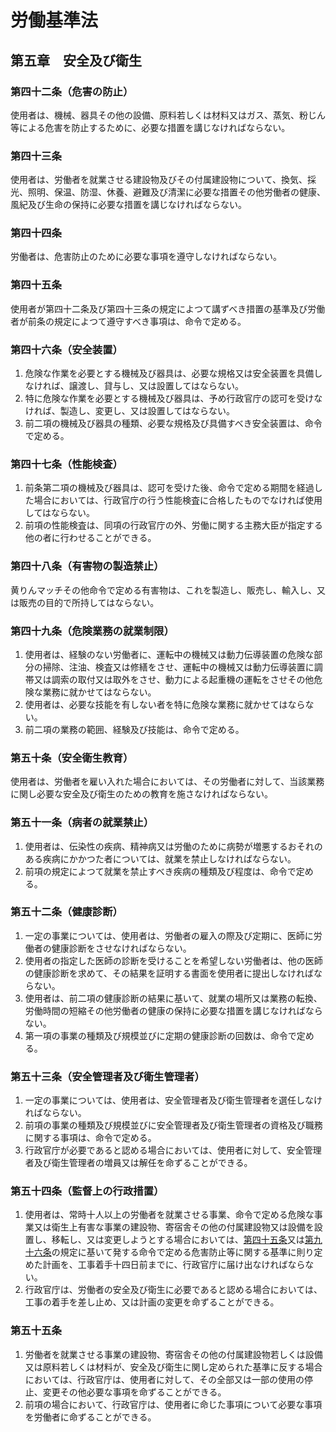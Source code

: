 # 労働基準法

## 第五章　安全及び衛生

### 第四十二条（危害の防止）

使用者は、機械、器具その他の設備、原料若しくは材料又はガス、蒸気、粉じん等による危害を防止するために、必要な措置を講じなければならない。

### 第四十三条

使用者は、労働者を就業させる建設物及びその付属建設物について、換気、採光、照明、保温、防湿、休養、避難及び清潔に必要な措置その他労働者の健康、風紀及び生命の保持に必要な措置を講じなければならない。

### 第四十四条

労働者は、危害防止のために必要な事項を遵守しなければならない。

### 第四十五条

使用者が第四十二条及び第四十三条の規定によつて講ずべき措置の基準及び労働者が前条の規定によつて遵守すべき事項は、命令で定める。

### 第四十六条（安全装置）

1. 危険な作業を必要とする機械及び器具は、必要な規格又は安全装置を具備しなければ、譲渡し、貸与し、又は設置してはならない。
2. 特に危険な作業を必要とする機械及び器具は、予め行政官庁の認可を受けなければ、製造し、変更し、又は設置してはならない。
3. 前二項の機械及び器具の種類、必要な規格及び具備すべき安全装置は、命令で定める。

### 第四十七条（性能検査）

1. 前条第二項の機械及び器具は、認可を受けた後、命令で定める期間を経過した場合においては、行政官庁の行う性能検査に合格したものでなければ使用してはならない。
2. 前項の性能検査は、同項の行政官庁の外、労働に関する主務大臣が指定する他の者に行わせることができる。

### 第四十八条（有害物の製造禁止）

黄りんマッチその他命令で定める有害物は、これを製造し、販売し、輸入し、又は販売の目的で所持してはならない。

### 第四十九条（危険業務の就業制限）

1. 使用者は、経験のない労働者に、運転中の機械又は動力伝導装置の危険な部分の掃除、注油、検査又は修繕をさせ、運転中の機械又は動力伝導装置に調帯又は調索の取付又は取外をさせ、動力による起重機の運転をさせその他危険な業務に就かせてはならない。
2. 使用者は、必要な技能を有しない者を特に危険な業務に就かせてはならない。
3. 前二項の業務の範囲、経験及び技能は、命令で定める。

### 第五十条（安全衛生教育）

使用者は、労働者を雇い入れた場合においては、その労働者に対して、当該業務に関し必要な安全及び衛生のための教育を施さなければならない。

### 第五十一条（病者の就業禁止）

1. 使用者は、伝染性の疾病、精神病又は労働のために病勢が増悪するおそれのある疾病にかかつた者については、就業を禁止しなければならない。
2. 前項の規定によつて就業を禁止すべき疾病の種類及び程度は、命令で定める。

### 第五十二条（健康診断）

1. 一定の事業については、使用者は、労働者の雇入の際及び定期に、医師に労働者の健康診断をさせなければならない。
2. 使用者の指定した医師の診断を受けることを希望しない労働者は、他の医師の健康診断を求めて、その結果を証明する書面を使用者に提出しなければならない。
3. 使用者は、前二項の健康診断の結果に基いて、就業の場所又は業務の転換、労働時間の短縮その他労働者の健康の保持に必要な措置を講じなければならない。
4. 第一項の事業の種類及び規模並びに定期の健康診断の回数は、命令で定める。

### 第五十三条（安全管理者及び衛生管理者）

1. 一定の事業については、使用者は、安全管理者及び衛生管理者を選任しなければならない。
2. 前項の事業の種類及び規模並びに安全管理者及び衛生管理者の資格及び職務に関する事項は、命令で定める。
3. 行政官庁が必要であると認める場合においては、使用者に対して、安全管理者及び衛生管理者の増員又は解任を命ずることができる。

### 第五十四条（監督上の行政措置）

1. 使用者は、常時十人以上の労働者を就業させる事業、命令で定める危険な事業又は衛生上有害な事業の建設物、寄宿舎その他の付属建設物又は設備を設置し、移転し、又は変更しようとする場合においては、[第四十五条](/chapter5.md#第四十五条)又は[第九十六条](/chapter10.md#第九十六条寄宿舎の設備及び安全衛生)の規定に基いて発する命令で定める危害防止等に関する基準に則り定めた計画を、工事着手十四日前までに、行政官庁に届け出なければならない。
2. 行政官庁は、労働者の安全及び衛生に必要であると認める場合においては、工事の着手を差し止め、又は計画の変更を命ずることができる。

### 第五十五条

1. 労働者を就業させる事業の建設物、寄宿舎その他の付属建設物若しくは設備又は原料若しくは材料が、安全及び衛生に関し定められた基準に反する場合においては、行政官庁は、使用者に対して、その全部又は一部の使用の停止、変更その他必要な事項を命ずることができる。
2. 前項の場合において、行政官庁は、使用者に命じた事項について必要な事項を労働者に命ずることができる。
